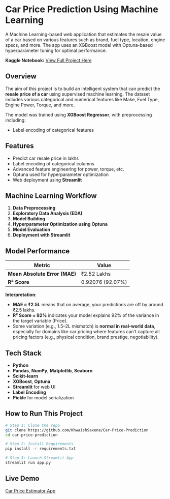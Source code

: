 # Car Price Prediction Using Machine Learning

A Machine Learning-based web application that estimates the resale value of a car based on various features such as brand, fuel type, location, engine specs, and more. The app uses an XGBoost model with Optuna-based hyperparameter tuning for optimal performance.

**Kaggle Notebook:** [View Full Project Here](https://www.kaggle.com/code/khwaishsaxena/car-price-prediction)


## Overview

The aim of this project is to build an intelligent system that can predict the **resale price of a car** using supervised machine learning. The dataset includes various categorical and numerical features like Make, Fuel Type, Engine Power, Torque, and more.

The model was trained using **XGBoost Regressor**, with preprocessing including:
- Label encoding of categorical features


## Features

- Predict car resale price in lakhs 
- Label encoding of categorical columns
- Advanced feature engineering for power, torque, etc.
- Optuna used for hyperparameter optimization
- Web deployment using **Streamlit**

##  Machine Learning Workflow

1. **Data Preprocessing**
2. **Exploratory Data Analysis (EDA)**
3. **Model Building**
4. **Hyperparameter Optimization using Optuna**
5. **Model Evaluation**
6. **Deployment with Streamlit**


## Model Performance 

| Metric                        | Value               |
|------------------------------|---------------------|
| **Mean Absolute Error (MAE)**| ₹2.52 Lakhs         |
| **R² Score**                 | 0.92076 (92.07%)    |

 **Interpretation**:
- **MAE ≈ ₹2.5L** means that on average, your predictions are off by around ₹2.5 lakhs.
- **R² Score ≈ 92%** indicates your model explains 92% of the variance in the target variable (Price).
- Some variation (e.g., 1.5–2L mismatch) is **normal in real-world data**, especially for domains like car pricing where features can’t capture all pricing factors (e.g., physical condition, brand prestige, negotiability).


## Tech Stack

- **Python**
- **Pandas**, **NumPy**, **Matplotlib**, **Seaborn**
- **Scikit-learn**
- **XGBoost**, **Optuna**
- **Streamlit** for web UI
- **Label Encoding**
- **Pickle** for model serialization


##  How to Run This Project

```bash
# Step 1: Clone the repo
git clone https://github.com/KhwaishSaxena/Car-Price-Prediction
cd car-price-prediction

# Step 2: Install Requirements
pip install -r requirements.txt

# Step 3: Launch Streamlit App
streamlit run app.py
```
## Live Demo

[Car Price Estimator App](https://car-price-prediction-using-ml.streamlit.app/)
